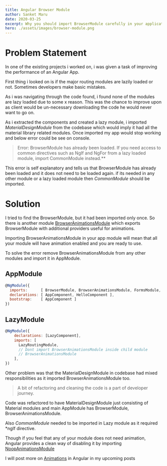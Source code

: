 ```yaml
---
title: Angular Browser Module
author: Sanket Maru
date: 2020-03-25
excerpt: Why you should import BrowserModule carefully in your application.
hero: ./assets/images/browser-module.png
---
```


# Problem Statement

In one of the existing projects i worked on, i was given a task of improving the performance of an Angular App. 

First thing i looked on is if the major routing modules are lazily loaded or not. Sometimes developers make basic mistakes. 

As i was navigating through the code found, i found none of the modules are lazy loaded due to some x reason. This was the chance to improve upon as client would be un-necessary downloading the code he would never want to go on.

As i extracted the components and created a lazy module, i imported *MaterialDesignModule* from the codebase which would imply it had all the material library related modules. Once imported my app would stop working and below error could be see on console.

>Error: BrowserModule has already been loaded. If you need access to common directives such as NgIf and NgFor from a lazy loaded module, import CommonModule instead.**

This error is self explanatory and tells us that BrowserModule has already been loaded and it does not need to be loaded again. if its needed in any other module or a lazy loaded module then *CommonModule* should be imported. 

# Solution

I tried to find the BrowserModule, but it had been imported only once. So there is another module [BrowserAnimationsModule](https://angular.io/api/platform-browser/animations/BrowserAnimationsModule) which exports BrowserModule with additional providers useful for animations.

Importing BrowserAnimationsModule in your app module will mean that all your module will have animation enabled and you are ready to use.

To solve the error remove BrowserAnimationsModule from any other modules and import it in AppModule.

## AppModule
```javascript
@NgModule({
  imports:      [ BrowserModule, BrowserAnimationsModule, FormsModule, AppRoutingModule ],
  declarations: [ AppComponent, HelloComponent ],
  bootstrap:    [ AppComponent ]
})
``` 

## LazyModule
```javascript
@NgModule({
    declarations: [LazyComponent],
    imports: [
      LazyRoutingModule,
      // Dont import BrowserAnimationsModule inside child module
      // BrowserAnimationsModule
    ],    
})
```

Other problem was that the MaterialDesignModule in codebase had mixed responsibilities as it imported BrowserAnimationsModule too. 

> A bit of refactoring and cleaning the code is a part of developer journey.

Code was refactored to have MaterialDesignModule just consisting of Material modules and main AppModule has BrowserModule, BrowserAnimationsModule.

Also *CommonModule* needed to be imported in Lazy module as it required *ngIf directive. 

Though if you feel that any of your module does not need animation, Angular provides a clean way of disabling it by importing [NoopAnimationsModule](https://angular.io/api/platform-browser/animations/NoopAnimationsModule)


I will post more on [Animations](https://angular.io/guide/animations) in Angular in my upcoming posts